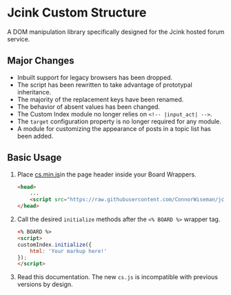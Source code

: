 # Jcink Custom Structure
A DOM manipulation library specifically designed for the Jcink hosted forum service.

## Major Changes
* Inbuilt support for legacy browsers has been dropped.
* The script has been rewritten to take advantage of prototypal inheritance.
* The majority of the replacement keys have been renamed.
* The behavior of absent values has been changed.
* The Custom Index module no longer relies on `<!-- |input_act| -->`.
* The `target` configuration property is no longer required for any module.
* A module for customizing the appearance of posts in a topic list has been added.

## Basic Usage
1. Place [cs.min.js](https://github.com/ConnorWiseman/jcink-custom-structure/blob/master/src/cs.min.js)in the page header inside your Board Wrappers.

   ```html
   <head>
       ...
       <script src="https://raw.githubusercontent.com/ConnorWiseman/jcink-custom-structure/master/src/cs.min.js"></script>
   </head>
   ```

2. Call the desired `initialize` methods after the `<% BOARD %>` wrapper tag.

   ```html
   <% BOARD %>
   <script>
   customIndex.initialize({
       html: 'Your markup here!'
   });
   </script>
   ```

3. Read this documentation. The new `cs.js` is incompatible with previous versions by design.